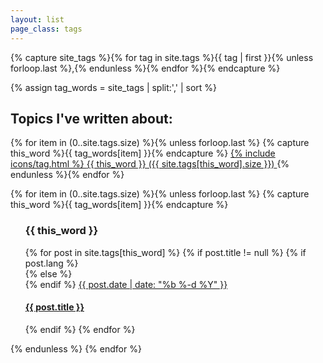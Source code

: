 ```yaml
---
layout: list
page_class: tags
---
```


<!-- Get the tag name for every tag on the site and set them
to the `site_tags` variable. -->

{% capture site_tags %}{% for tag in site.tags %}{{ tag | first }}{% unless forloop.last %},{% endunless %}{% endfor %}{% endcapture %}

<!-- `tag_words` is a sorted array of the tag names. -->

{% assign tag_words = site_tags | split:',' | sort %}

<!-- Build the Page -->
<h2>Topics I've written about:</h2>

<!-- List of all tags -->
<div class="index u-clearfix">
  {% for item in (0..site.tags.size) %}{% unless forloop.last %}
    {% capture this_word %}{{ tag_words[item] }}{% endcapture %}
      <a class="btn btn--fill" href="#{{ this_word | cgi_escape }}">
        {% include icons/tag.html %}
        <span>{{ this_word }} ({{ site.tags[this_word].size }})</span>
      </a>
  {% endunless %}{% endfor %}

</div>
<!-- Posts by Tag -->


{% for item in (0..site.tags.size) %}{% unless forloop.last %}
{% capture this_word %}{{ tag_words[item] }}{% endcapture %}
<ul class="articles-list">
    <div class="u-hook" id="{{ this_word | cgi_escape }}"></div>
    <h3>{{ this_word }}</h3>
    {% for post in site.tags[this_word] %}
        {% if post.title != null %}
            {% if post.lang %}
                    <article class="article is-active" data-lang="{{ post.lang }}">
                {% else %}
                    <article class="article is-active">
                {% endif %}
                        <a class="article__link" href="{{ post.url }}" lang="es">
                            <time class="article__time" datetime="{{ post.date | date: "%Y-%m-%d" }}">{{ post.date | date: "%b %-d %Y" }}</time>
                            <h4 class="article__subtitle">{{ post.title }}</h4>
                        </a>
                    </article>
            {% endif %}
        {% endfor %}
</ul>
    {% endunless %}
{% endfor %}

